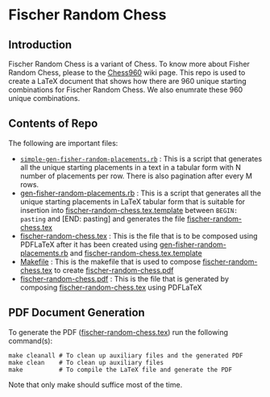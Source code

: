 # Fischer Random Chess
## Introduction
Fischer Random Chess is a variant of Chess. To know more about Fisher Random Chess, please to the [Chess960](https://en.wikipedia.org/wiki/Chess960) wiki page.
This repo is used to create a LaTeX document that shows how there are 960 unique starting combinations for Fischer Random Chess. We also enumrate these 960 unique combinations.

## Contents of Repo
The following are important files:
+ [`simple-gen-fisher-random-placements.rb`](./ruby/simple-gen-fisher-random-placements.rb)
  : This is a script that generates all the unique starting placements in a text in a tabular form with N number of placements per row. There is also pagination after every M rows.
+ [gen-fisher-random-placements.rb](./ruby/gen-fisher-random-placements.rb)
  : This is a script that generates all the unique starting placements in LaTeX tabular form that is suitable for insertion into [fischer-random-chess.tex.template](./tex/fischer-random-chess.tex.template) between `BEGIN: pasting` and [END: pasting] and generates the file [fischer-random-chess.tex](./tex/fischer-random-chess.tex)
+ [fischer-random-chess.tex](./tex/fischer-random-chess.tex)
  : This is the file that is to be composed using PDFLaTeX after it has been created using [gen-fisher-random-placements.rb](./ruby/gen-fisher-random-placements.rb) and [fischer-random-chess.tex.template](./tex/fischer-random-chess.tex.template)
+ [Makefile](./tex/Makefile)
  : This is the makefile that is used to compose [fischer-random-chess.tex](./tex/fischer-random-chess.tex) to create [fischer-random-chess.pdf](./tex/fischer-random-chess.pdf)
+ [fischer-random-chess.pdf](./tex/fischer-random-chess.pdf)
  : This is the file that is generated by composing [fischer-random-chess.tex](./tex/fischer-random-chess.tex) using PDFLaTeX


## PDF Document Generation
To generate the PDF ([fischer-random-chess.tex](./tex/fischer-random-chess.tex)) run the following command(s):
```
make cleanall # To clean up auxiliary files and the generated PDF
make clean    # To clean up auxiliary files
make          # To compile the LaTeX file and generate the PDF
```

Note that only make should suffice most of the time.
